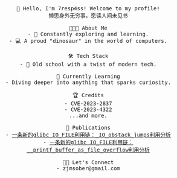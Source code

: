 <p align="center">
    <samp>
        <br>👋 Hello, I'm 7resp4ss! Welcome to my profile!
        <br>懒思身外无穷事，愿读人间未见书
        <br><br>👨🏻‍💻&nbsp;About Me
        <br>-&nbsp;🌱&nbsp;Constantly exploring and learning.
        <br>-&nbsp;💻&nbsp;A proud "dinosaur" in the world of computers.
        <br><br>🛠 Tech Stack
        <br>-&nbsp;🦕&nbsp;Old school with a twist of modern tech.
        <br><br>🔧&nbsp;Currently Learning
        <br>-&nbsp;Diving deeper into anything that sparks curiosity.
        <br><br>🏆 Credits
        <br>- CVE-2023-2837
        <br>- CVE-2023-4322
        <br>...and more.
        <br><br>📕 Publications
        <br>- <a href="https://www.cnblogs.com/7resp4ss/p/17486261.html" target="_blank">一条新的glibc IO_FILE利用链：_IO_obstack_jumps利用分析</a>
        <br>- <a href="https://bbs.kanxue.com/thread-276471.htm" target="_blank">一条新的glibc IO_FILE利用链：__printf_buffer_as_file_overflow利用分析</a>
        <br><br>🤝🏻&nbsp;Let's Connect
        <br>- zjmsober@gmail.com
    </samp>
</p>
